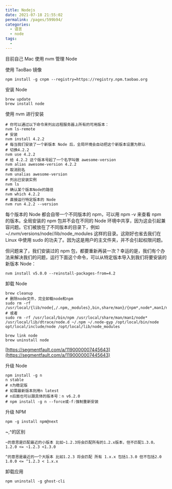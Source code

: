 ```yaml
---
title: Nodejs
date: 2021-07-18 21:55:02
permalink: /pages/599b94/
categories:
  - 语言
  - node
tags:
  - 
---
```

目前自己 Mac 使用 nvm 管理 Node

使用 TaoBao 镜像

```
npm install -g cnpm --registry=https://registry.npm.taobao.org
```

安装 Node

```
brew update
brew install node
```

使用 nvm 进行安装

```
# 你可以通过以下命令来列出远程服务器上所有的可用版本：
nvm ls-remote
# 安装
nvm install 4.2.2
# 每当我们安装了一个新版本 Node 后，全局环境会自动把这个新版本设置为默认
# 切换4.2.2
nvm use 4.2.2
# 给 4.2.2 这个版本号起了一个名字叫做 awesome-version
nvm alias awesome-version 4.2.2
# 取消别名
nvm unalias awesome-version
# 列出已安装实例
nvm ls
# 确认某个版本Node的路径
nvm which 4.2.2
# 直接运行特定版本的 Node
nvm run 4.2.2 --version
```

每个版本的 Node 都会自带一个不同版本的 npm，可以用 npm -v 来查看 npm 的版本。全局安装的 npm 包并不会在不同的 Node 环境中共享，因为这会引起兼容问题。它们被放在了不同版本的目录下，例如 ~/.nvm/versions/node/<version>/lib/node_modules</version> 这样的目录。这刚好也省去我们在 Linux 中使用 sudo 的功夫了。因为这是用户的主文件夹，并不会引起权限问题。

但问题来了，我们安装过的 npm 包，都要重新再装一次？幸运的是，我们有个办法来解决我们的问题，运行下面这个命令，可以从特定版本导入到我们将要安装的新版本 Node：

```
nvm install v5.0.0 --reinstall-packages-from=4.2
```

卸载 Node

```
brew cleanup
# 删除node文件，完全卸载node和npm
sudo rm -rf /usr/local/{lib/node{,/.npm,_modules},bin,share/man}/{npm*,node*,man1/node*}
# 或者
sudo rm -rf /usr/local/bin/npm /usr/local/share/man/man1/node* /usr/local/lib/dtrace/node.d ~/.npm ~/.node-gyp /opt/local/bin/node opt/local/include/node /opt/local/lib/node_modules

brew link node
brew uninstall node
```

[https://segmentfault.com/a/1190000007445643](https://segmentfault.com/a/1190000007445643)

升级 Node

```
npm install -g n
n stable
# n为稳定版
# 如需最新版本则用n latest
# n后面也可以跟具体的版本号：n v6.2.0
# npm install -g n --force或-f:强制重新安装
```

升级 NPM

```
npm -g install npm@next
```

~,^的区别

```
~的意思是匹配最近的小版本 比如~1.2.3将会匹配所有的1.2.x版本，但不匹配1.3.0， 1.2.0 <= ~1.2.3 <1.3.0

^的意思是最近的一个大版本 比如1.2.3 将会匹配 所有 1.x.x 包括1.3.0 但不包括2.0 1.0.0 <= ^1.2.3 < 1.x.x
```

卸载应用

```
npm uninstall -g ghost-cli
```

